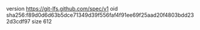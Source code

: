 version https://git-lfs.github.com/spec/v1
oid sha256:f89d0d6d63b5dce71349d39f556faf4f91ee69f25aad20f4803bdd232d3cdf97
size 612
